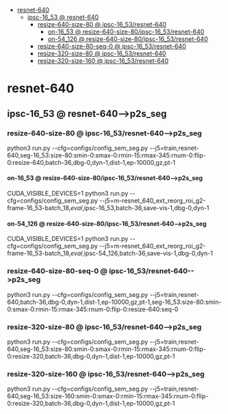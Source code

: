 <!-- MarkdownTOC -->

- [resnet-640](#resnet_64_0_)
    - [ipsc-16_53       @ resnet-640](#ipsc_16_53___resnet_640_)
        - [resize-640-size-80       @ ipsc-16_53/resnet-640](#resize_640_size_80___ipsc_16_53_resnet_64_0_)
            - [on-16_53       @ resize-640-size-80/ipsc-16_53/resnet-640](#on_16_53___resize_640_size_80_ipsc_16_53_resnet_640_)
            - [on-54_126       @ resize-640-size-80/ipsc-16_53/resnet-640](#on_54_126___resize_640_size_80_ipsc_16_53_resnet_640_)
        - [resize-640-size-80-seq-0       @ ipsc-16_53/resnet-640](#resize_640_size_80_seq_0___ipsc_16_53_resnet_64_0_)
        - [resize-320-size-80       @ ipsc-16_53/resnet-640](#resize_320_size_80___ipsc_16_53_resnet_64_0_)
        - [resize-320-size-160       @ ipsc-16_53/resnet-640](#resize_320_size_160___ipsc_16_53_resnet_64_0_)

<!-- /MarkdownTOC -->
<a id="resnet_64_0_"></a>
# resnet-640 
<a id="ipsc_16_53___resnet_640_"></a>
## ipsc-16_53       @ resnet-640-->p2s_seg
<a id="resize_640_size_80___ipsc_16_53_resnet_64_0_"></a>
### resize-640-size-80       @ ipsc-16_53/resnet-640-->p2s_seg
python3 run.py --cfg=configs/config_sem_seg.py  --j5=train,resnet-640,seg-16_53:size-80:smin-0:smax-0:rmin-15:rmax-345:rnum-0:flip-0:resize-640,batch-36,dbg-0,dyn-1,dist-1,ep-10000,gz,pt-1
<a id="on_16_53___resize_640_size_80_ipsc_16_53_resnet_640_"></a>
#### on-16_53       @ resize-640-size-80/ipsc-16_53/resnet-640-->p2s_seg
CUDA_VISIBLE_DEVICES=1 python3 run.py --cfg=configs/config_sem_seg.py  --j5=m-resnet_640_ext_reorg_roi_g2-frame-16_53-batch_18,_eval_,ipsc-16_53,batch-36,save-vis-1,dbg-0,dyn-1
<a id="on_54_126___resize_640_size_80_ipsc_16_53_resnet_640_"></a>
#### on-54_126       @ resize-640-size-80/ipsc-16_53/resnet-640-->p2s_seg
CUDA_VISIBLE_DEVICES=1 python3 run.py --cfg=configs/config_sem_seg.py  --j5=m-resnet_640_ext_reorg_roi_g2-frame-16_53-batch_18,_eval_,ipsc-54_126,batch-36,save-vis-1,dbg-0,dyn-1

<a id="resize_640_size_80_seq_0___ipsc_16_53_resnet_64_0_"></a>
### resize-640-size-80-seq-0       @ ipsc-16_53/resnet-640-->p2s_seg
python3 run.py --cfg=configs/config_sem_seg.py  --j5=train,resnet-640,batch-36,dbg-0,dyn-1,dist-1,ep-10000,gz,pt-1,seg-16_53:size-80:smin-0:smax-0:rmin-15:rmax-345:rnum-0:flip-0:resize-640:seq-0

<a id="resize_320_size_80___ipsc_16_53_resnet_64_0_"></a>
### resize-320-size-80       @ ipsc-16_53/resnet-640-->p2s_seg
python3 run.py --cfg=configs/config_sem_seg.py  --j5=train,resnet-640,seg-16_53:size-80:smin-0:smax-0:rmin-15:rmax-345:rnum-0:flip-0:resize-320,batch-36,dbg-0,dyn-1,dist-1,ep-10000,gz,pt-1
<a id="resize_320_size_160___ipsc_16_53_resnet_64_0_"></a>
### resize-320-size-160       @ ipsc-16_53/resnet-640-->p2s_seg
python3 run.py --cfg=configs/config_sem_seg.py  --j5=train,resnet-640,seg-16_53:size-160:smin-0:smax-0:rmin-15:rmax-345:rnum-0:flip-0:resize-320,batch-36,dbg-0,dyn-1,dist-1,ep-10000,gz,pt-1

